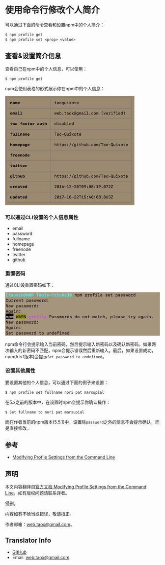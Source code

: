 # 使用命令行修改个人简介

可以通过下面的命令查看和设置npm中的个人简介：

```shell
$ npm profile get
$ npm profile set <prop> <value>
```

## 查看&设置简介信息

查看自己在npm中的个人信息，可以使用：

```shell
$ npm profile get
```

npm会使用表格的形式展示你在npm中的个人信息：

![npm个人简介](../../../images/npm-profile.png)

### 可以通过CLI设置的个人信息属性

* email
* password
* fullname
* homepage
* freenode
* twitter
* github

### 重置密码

通过CLI设重置密码如下：

![重置密码](../../../images/npm-set-password.jpg)

npm命令行会提示输入当前密码，然后提示输入新密码以及确认新密码。如果两次输入的新密码不匹配，npm会提示错误然后重新输入。最后，如果设置成功，npm(5.5.1版本)会提示`Set password to undefined`。

### 设置其他属性

要设置其他的个人信息，可以通过下面的例子来设置：

```shell
$ npm profile set fullname nori pat marsupial
```

在5.x之前的版本中，在设置时npm会提示你确认操作：

```shell
$ Set fullname to nori pat marsupial
```

而在作者当前的npm版本(5.5.1)中，设置除`password`之外的信息不会提示确认，而是直接修改。

## 参考

* [Modifying Profile Settings from the Command Line](https://docs.npmjs.com/getting-started/modifying_your_profile_from_command_line)

## 声明

本文内容翻译自[官方文档 Modifying Profile Settings from the Command Line](https://docs.npmjs.com/getting-started/modifying_your_profile_from_command_line)，如有版权问题请联系译者。

侵删。

内容如有不恰当或错误，敬请指正。

作者邮箱：web.taox@gmail.com。

## Translator Info

* [GitHub](https://github.com/Tao-Quixote)
* Email: web.taox@gmail.com
